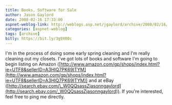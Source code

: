 ```yaml
---
title: Books, Software for Sale
author: Jason Gaylord
date: 2008-02-16 17:33:00
aspnet-weblog-link: http://weblogs.asp.net/jgaylord/archive/2008/02/16/books-software-for-sale.aspx
categories: [aspnet-weblog]
tags: [archive]
bitly: https://bit.ly/3g9X00c
---
```


I'm in the process of doing some early spring cleaning and I'm really cleaning out my closets. I've got lots of books and software I'm going to begin listing on Amazon ([http://www.amazon.com/gp/shops/index.html?ie=UTF8&sellerID=A3HIQ7PK69ITYM](http://www.amazon.com/gp/shops/index.html?ie=UTF8&sellerID=A3HIQ7PK69ITYM)) and at eBay ([http://search.ebay.com/\_W0QQsassZjasonngaylord](http://search.ebay.com/_W0QQsassZjasonngaylord)). If you're interested, feel free to ping me directly.